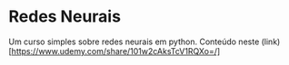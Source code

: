 # Redes Neurais

Um curso simples sobre redes neurais em python.
Conteúdo neste (link)[https://www.udemy.com/share/101w2cAksTcV1RQXo=/]
